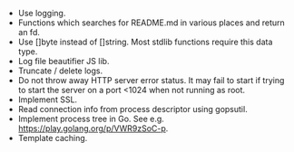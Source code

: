 * Use logging.
* Functions which searches for README.md in various places and return an fd.
* Use []byte instead of []string. Most stdlib functions require this data type.
* Log file beautifier JS lib.
* Truncate / delete logs.
* Do not throw away HTTP server error status. It may fail to start if trying to start
  the server on a port <1024 when not running as root.
* Implement SSL.
* Read connection info from process descriptor using gopsutil.
* Implement process tree in Go. See e.g. https://play.golang.org/p/VWR9zSoC-p.
* Template caching.
